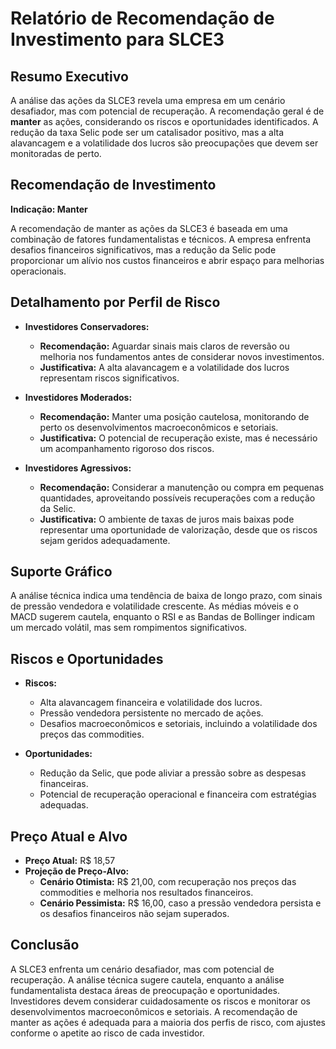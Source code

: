 # Relatório de Recomendação de Investimento para SLCE3

## Resumo Executivo
A análise das ações da SLCE3 revela uma empresa em um cenário desafiador, mas com potencial de recuperação. A recomendação geral é de **manter** as ações, considerando os riscos e oportunidades identificados. A redução da taxa Selic pode ser um catalisador positivo, mas a alta alavancagem e a volatilidade dos lucros são preocupações que devem ser monitoradas de perto.

## Recomendação de Investimento
**Indicação: Manter**

A recomendação de manter as ações da SLCE3 é baseada em uma combinação de fatores fundamentalistas e técnicos. A empresa enfrenta desafios financeiros significativos, mas a redução da Selic pode proporcionar um alívio nos custos financeiros e abrir espaço para melhorias operacionais.

## Detalhamento por Perfil de Risco

- **Investidores Conservadores:**
  - **Recomendação:** Aguardar sinais mais claros de reversão ou melhoria nos fundamentos antes de considerar novos investimentos.
  - **Justificativa:** A alta alavancagem e a volatilidade dos lucros representam riscos significativos.

- **Investidores Moderados:**
  - **Recomendação:** Manter uma posição cautelosa, monitorando de perto os desenvolvimentos macroeconômicos e setoriais.
  - **Justificativa:** O potencial de recuperação existe, mas é necessário um acompanhamento rigoroso dos riscos.

- **Investidores Agressivos:**
  - **Recomendação:** Considerar a manutenção ou compra em pequenas quantidades, aproveitando possíveis recuperações com a redução da Selic.
  - **Justificativa:** O ambiente de taxas de juros mais baixas pode representar uma oportunidade de valorização, desde que os riscos sejam geridos adequadamente.

## Suporte Gráfico
A análise técnica indica uma tendência de baixa de longo prazo, com sinais de pressão vendedora e volatilidade crescente. As médias móveis e o MACD sugerem cautela, enquanto o RSI e as Bandas de Bollinger indicam um mercado volátil, mas sem rompimentos significativos.

## Riscos e Oportunidades
- **Riscos:**
  - Alta alavancagem financeira e volatilidade dos lucros.
  - Pressão vendedora persistente no mercado de ações.
  - Desafios macroeconômicos e setoriais, incluindo a volatilidade dos preços das commodities.

- **Oportunidades:**
  - Redução da Selic, que pode aliviar a pressão sobre as despesas financeiras.
  - Potencial de recuperação operacional e financeira com estratégias adequadas.

## Preço Atual e Alvo
- **Preço Atual:** R$ 18,57
- **Projeção de Preço-Alvo:**
  - **Cenário Otimista:** R$ 21,00, com recuperação nos preços das commodities e melhoria nos resultados financeiros.
  - **Cenário Pessimista:** R$ 16,00, caso a pressão vendedora persista e os desafios financeiros não sejam superados.

## Conclusão
A SLCE3 enfrenta um cenário desafiador, mas com potencial de recuperação. A análise técnica sugere cautela, enquanto a análise fundamentalista destaca áreas de preocupação e oportunidades. Investidores devem considerar cuidadosamente os riscos e monitorar os desenvolvimentos macroeconômicos e setoriais. A recomendação de manter as ações é adequada para a maioria dos perfis de risco, com ajustes conforme o apetite ao risco de cada investidor.